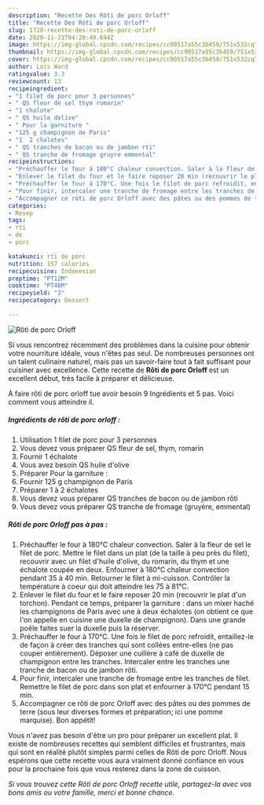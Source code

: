 ```yaml
---
description: "Recette Des Rôti de porc Orloff"
title: "Recette Des Rôti de porc Orloff"
slug: 1720-recette-des-roti-de-porc-orloff
date: 2020-11-21T04:20:49.694Z
image: https://img-global.cpcdn.com/recipes/cc90517a55c3b459/751x532cq70/roti-de-porc-orloff-photo-principale-de-la-recette.jpg
thumbnail: https://img-global.cpcdn.com/recipes/cc90517a55c3b459/751x532cq70/roti-de-porc-orloff-photo-principale-de-la-recette.jpg
cover: https://img-global.cpcdn.com/recipes/cc90517a55c3b459/751x532cq70/roti-de-porc-orloff-photo-principale-de-la-recette.jpg
author: Lois Ward
ratingvalue: 3.3
reviewcount: 13
recipeingredient:
- "1 filet de porc pour 3 personnes"
- " QS fleur de sel thym romarin"
- "1 chalote"
- " QS huile dolive"
- " Pour la garniture "
- "125 g champignon de Paris"
- "1  2 chalotes"
- " QS tranches de bacon ou de jambon rti"
- " QS tranche de fromage gruyre emmental"
recipeinstructions:
- "Préchauffer le four à 180°C chaleur convection. Saler à la fleur de sel le filet de porc. Mettre le filet dans un plat (de la taille à peu près du filet), recouvrir avec un filet d&#39;huile d&#39;olive, du romarin, du thym et une échalote coupée en deux. Enfourner à 180°C chaleur convection pendant 35 à 40 min. Retourner le filet à mi-cuisson. Contrôler la température à coeur qui doit atteindre les 75 à 81°C."
- "Enlever le filet du four et le faire reposer 20 min (recouvrir le plat d&#39;un torchon). Pendant ce temps, préparer la garniture : dans un mixer haché les champignons de Paris avec une à deux échalotes (on obtient ce que l&#39;on appelle en cuisine une duxelle de champignon). Dans une grande poêle faites suer la duxelle puis la réserver."
- "Préchauffer le four à 170°C. Une fois le filet de porc refroidit, entaillez-le de façon à créer des tranches qui sont collées entre-elles (ne pas couper entièrement). Déposer une cuillère à café de duxelle de champignon entre les tranches. Intercaler entre les tranches une tranche de bacon ou de jambon rôti."
- "Pour finir, intercaler une tranche de fromage entre les tranches de filet. Remettre le filet de porc dans son plat et enfourner à 170°C pendant 15 min."
- "Accompagner ce rôti de porc Orloff avec des pâtes ou des pommes de terre (sous leur diverses formes et préparation; ici une pomme marquise). Bon appétit!"
categories:
- Resep
tags:
- rti
- de
- porc

katakunci: rti de porc 
nutrition: 157 calories
recipecuisine: Indonesian
preptime: "PT12M"
cooktime: "PT46M"
recipeyield: "3"
recipecategory: Dessert

---
```



![Rôti de porc Orloff](https://img-global.cpcdn.com/recipes/cc90517a55c3b459/751x532cq70/roti-de-porc-orloff-photo-principale-de-la-recette.jpg)

Si vous rencontrez récemment des problèmes dans la cuisine pour obtenir votre nourriture idéale, vous n'êtes pas seul. De nombreuses personnes ont un talent culinaire naturel, mais pas un savoir-faire tout à fait suffisant pour cuisiner avec excellence. Cette recette de <strong> Rôti de porc Orloff </strong> est un excellent début, très facile à préparer et délicieuse.

<!--inarticleads1-->

À faire rôti de porc orloff tue avoir besoin 9 Ingrédients et 5 pas. Voici comment vous atteindre il.

##### Ingrédients de rôti de porc orloff :

1. Utilisation 1 filet de porc pour 3 personnes
1. Vous devez vous préparer  QS fleur de sel, thym, romarin
1. Fournir 1 échalote
1. Vous avez besoin  QS huile d&#39;olive
1. Préparer  Pour la garniture :
1. Fournir 125 g champignon de Paris
1. Préparer 1 à 2 échalotes
1. Vous devez vous préparer  QS tranches de bacon ou de jambon rôti
1. Vous devez vous préparer  QS tranche de fromage (gruyère, emmental)




<!--inarticleads2-->

##### Rôti de porc Orloff pas à pas :

1. Préchauffer le four à 180°C chaleur convection. Saler à la fleur de sel le filet de porc. Mettre le filet dans un plat (de la taille à peu près du filet), recouvrir avec un filet d&#39;huile d&#39;olive, du romarin, du thym et une échalote coupée en deux. Enfourner à 180°C chaleur convection pendant 35 à 40 min. Retourner le filet à mi-cuisson. Contrôler la température à coeur qui doit atteindre les 75 à 81°C.
1. Enlever le filet du four et le faire reposer 20 min (recouvrir le plat d&#39;un torchon). Pendant ce temps, préparer la garniture : dans un mixer haché les champignons de Paris avec une à deux échalotes (on obtient ce que l&#39;on appelle en cuisine une duxelle de champignon). Dans une grande poêle faites suer la duxelle puis la réserver.
1. Préchauffer le four à 170°C. Une fois le filet de porc refroidit, entaillez-le de façon à créer des tranches qui sont collées entre-elles (ne pas couper entièrement). Déposer une cuillère à café de duxelle de champignon entre les tranches. Intercaler entre les tranches une tranche de bacon ou de jambon rôti.
1. Pour finir, intercaler une tranche de fromage entre les tranches de filet. Remettre le filet de porc dans son plat et enfourner à 170°C pendant 15 min.
1. Accompagner ce rôti de porc Orloff avec des pâtes ou des pommes de terre (sous leur diverses formes et préparation; ici une pomme marquise). Bon appétit!




<!--inarticleads1-->

<p>
Vous n'avez pas besoin d'être un pro pour préparer un excellent plat. Il existe de nombreuses recettes qui semblent difficiles et frustrantes, mais qui sont en réalité plutôt simples parmi celles de Rôti de porc Orloff. Nous espérons que cette recette vous aura vraiment donné confiance en vous pour la prochaine fois que vous resterez dans la zone de cuisson.
</p>

<p>
<i>Si vous trouvez cette Rôti de porc Orloff recette utile, partagez-la avec vos bons amis ou votre famille, merci et bonne chance.</i>
</p>
